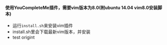
#### 使用YouCompleteMe插件，需要vim版本为8.0(附ubuntu 14.04 vim8.0安装脚本)

* 运行```install.sh```来安装vim插件
* install.sh里会下载最新vim版本，并安装
* test origint
